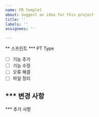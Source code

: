```yaml
---
name: PR Templet
about: Suggest an idea for this project
title: ''
labels: ''
assignees: ''

---
```


** 스프린트
*** PT Type
- [ ] 기능 추가
- [ ] 기능 수정
- [ ] 오류 해결
- [ ] 파일 정리

*** 변경 사항
- 

*** 추가 사항

